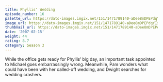 ```yaml
---
title: Phyllis' Wedding
episode_number: 16
palette_url: https://dato-images.imgix.net/151/1471789140-aDee8mDPEPdqYIsVSKZpUBZmepV.jpg?ixlib=rb-1.1.0&ch=DPR%2CWidth&auto=enhance&palette=json
image_url: https://dato-images.imgix.net/151/1471789140-aDee8mDPEPdqYIsVSKZpUBZmepV.jpg?ixlib=rb-1.1.0&ch=DPR%2CWidth&auto=compress%2Cformat&w=500
thumbnail_url: https://dato-images.imgix.net/151/1471789140-aDee8mDPEPdqYIsVSKZpUBZmepV.jpg?ixlib=rb-1.1.0&ch=DPR%2CWidth&auto=enhance&w=500&h=280&fit=crop&fm=jpg
date: '2007-02-15'
weight: 44
rating: 8.7
category: Season 3
---
```


While the office gets ready for Phyllis' big day, an important task appointed to Michael goes embarrassingly wrong. Meanwhile, Pam wonders what could have been with her called-off wedding, and Dwight searches for wedding crashers.